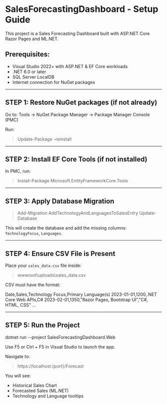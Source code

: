 SalesForecastingDashboard - Setup Guide
=======================================

This project is a Sales Forecasting Dashboard built with ASP.NET Core Razor Pages and ML.NET.

Prerequisites:
--------------
- Visual Studio 2022+ with ASP.NET & EF Core workloads
- .NET 6.0 or later
- SQL Server LocalDB
- Internet connection for NuGet packages

-------------------------------------------------
STEP 1: Restore NuGet packages (if not already)
-------------------------------------------------

Go to:
Tools → NuGet Package Manager → Package Manager Console (PMC)

Run:
> Update-Package -reinstall

-------------------------------------------------
STEP 2: Install EF Core Tools (if not installed)
-------------------------------------------------

In PMC, run:
> Install-Package Microsoft.EntityFrameworkCore.Tools

-------------------------------------------------
STEP 3: Apply Database Migration
-------------------------------------------------

> Add-Migration AddTechnologyAndLanguagesToSalesEntry
> Update-Database

This will create the database and add the missing columns: `TechnologyFocus`, `Languages`.

-------------------------------------------------
STEP 4: Ensure CSV File is Present
-------------------------------------------------

Place your `sales_data.csv` file inside:
> wwwroot\uploads\sales_data.csv

CSV must have the format:

Date,Sales,Technology Focus,Primary Language(s)
2023-01-01,1200,.NET Core Web APIs,C#
2023-02-01,1350,"Razor Pages, Bootstrap UI","C#, HTML, CSS"
...

-------------------------------------------------
STEP 5: Run the Project
-------------------------------------------------

dotnet run --project SalesForecastingDashboard.Web

Use F5 or Ctrl + F5 in Visual Studio to launch the app.

Navigate to:
> https://localhost:{port}/Forecast

You will see:
- Historical Sales Chart
- Forecasted Sales (ML.NET)
- Technology and Language tooltips

